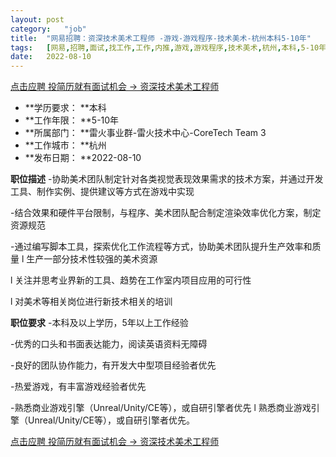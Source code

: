 ```yaml
---
layout:	post
category:	"job"
title:	"网易招聘：资深技术美术工程师 -游戏-游戏程序-技术美术-杭州本科5-10年"
tags:	[网易,招聘,面试,找工作,工作,内推,游戏,游戏程序,技术美术,杭州,本科,5-10年]
date:	2022-08-10
---
```


[点击应聘 投简历就有面试机会 -> 资深技术美术工程师 ](http://mobile.bole.netease.com/bole/boleDetail?id=13781&employeeId=346f03c3cda5f04c&key=all)



- **学历要求： **本科
- **工作年限： **5-10年
- **所属部门： **雷火事业群-雷火技术中心-CoreTech Team 3
- **工作城市： **杭州
- **发布日期： **2022-08-10



**职位描述**
-协助美术团队制定针对各类视觉表现效果需求的技术方案，并通过开发工具、制作实例、提供建议等方式在游戏中实现

-结合效果和硬件平台限制，与程序、美术团队配合制定渲染效率优化方案，制定资源规范

-通过编写脚本工具，探索优化工作流程等方式，协助美术团队提升生产效率和质量
l 生产一部分技术性较强的美术资源

l 关注并思考业界新的工具、趋势在工作室内项目应用的可行性

l 对美术等相关岗位进行新技术相关的培训



**职位要求**
-本科及以上学历，5年以上工作经验

-优秀的口头和书面表达能力，阅读英语资料无障碍

-良好的团队协作能力，有开发大中型项目经验者优先

-热爱游戏，有丰富游戏经验者优先

-熟悉商业游戏引擎（Unreal/Unity/CE等），或自研引擎者优先
l 熟悉商业游戏引擎（Unreal/Unity/CE等），或自研引擎者优先。



[点击应聘 投简历就有面试机会 -> 资深技术美术工程师 ](http://mobile.bole.netease.com/bole/boleDetail?id=13781&employeeId=346f03c3cda5f04c&key=all)